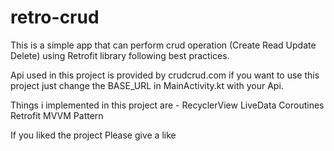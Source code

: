 # retro-crud
This is a simple app that can perform crud operation (Create Read Update Delete) using Retrofit library following best practices.

Api used in this project is provided by crudcrud.com if you want to use this project just change the BASE_URL in MainActivity.kt with your Api.

Things i implemented in this project are -
  RecyclerView
  LiveData
  Coroutines
  Retrofit
  MVVM Pattern
  
  
If you liked the project Please give a like 
